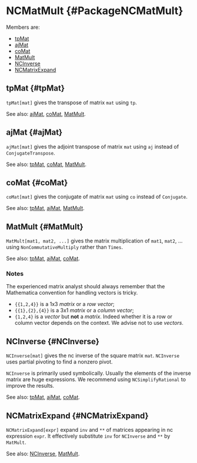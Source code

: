 # NCMatMult {#PackageNCMatMult}

Members are:

* [tpMat](#tpMat)
* [ajMat](#ajMat)
* [coMat](#coMat)
* [MatMult](#MatMult)
* [NCInverse](#NCInverse)
* [NCMatrixExpand](#NCMatrixExpand)

## tpMat {#tpMat}

`tpMat[mat]` gives the transpose of matrix `mat` using `tp`.

See also:
[ajMat](#tpMat), [coMat](#coMat), [MatMult](#MatMult).

## ajMat {#ajMat}

`ajMat[mat]` gives the adjoint transpose of matrix `mat` using `aj` instead of `ConjugateTranspose`.

See also:
[tpMat](#tpMat), [coMat](#coMat), [MatMult](#MatMult).

## coMat {#coMat}

`coMat[mat]` gives the conjugate of matrix `mat` using `co` instead of `Conjugate`.

See also:
[tpMat](#tpMat), [ajMat](#coMat), [MatMult](#MatMult).

## MatMult {#MatMult}

`MatMult[mat1, mat2, ...]` gives the matrix multiplication of `mat1`, `mat2`, ... using `NonCommutativeMultiply` rather than `Times`.

See also:
[tpMat](#tpMat), [ajMat](#coMat), [coMat](#coMat).

### Notes

The experienced matrix analyst should always remember that the Mathematica convention for handling vectors is tricky.

- `{{1,2,4}}` is a 1x3 *matrix* or a *row vector*;
- `{{1},{2},{4}}` is a 3x1 *matrix* or a *column vector*;
- `{1,2,4}` is a *vector* but **not** a *matrix*. Indeed whether it is a row or column vector depends on the context. We advise not to use *vectors*.

## NCInverse {#NCInverse}

`NCInverse[mat]` gives the nc inverse of the square matrix `mat`. `NCInverse` uses partial pivoting to find a nonzero pivot.

`NCInverse` is primarily used symbolically. Usually the elements of the inverse matrix are huge expressions.
We recommend using `NCSimplifyRational` to improve the results.

See also:
[tpMat](#tpMat), [ajMat](#coMat), [coMat](#coMat).

## NCMatrixExpand {#NCMatrixExpand}

`NCMatrixExpand[expr]` expand `inv` and `**` of matrices appearing in nc expression `expr`. It effectively substitute `inv` for `NCInverse` and `**` by `MatMult`.

See also:
[NCInverse](#NCInverse), [MatMult](#MatMult).
